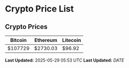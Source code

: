 # Crypto Price List

## Crypto Prices
| Bitcoin | Ethereum | Litecoin |
| ------- | -------- | -------- |
| $107729 | $2730.03 | $96.92 |
**Last Updated:** 2025-05-29 05:53 UTC
**Last Updated:** $DATE$
